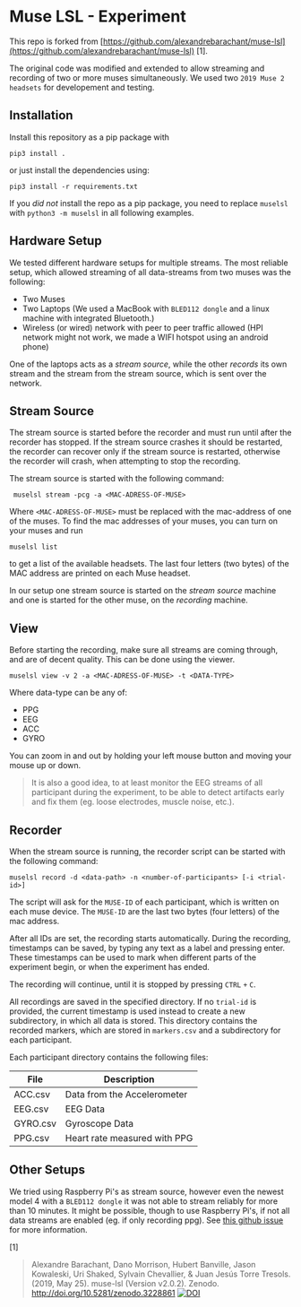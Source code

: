 


# Muse LSL - Experiment

This repo is forked from [https://github.com/alexandrebarachant/muse-lsl](https://github.com/alexandrebarachant/muse-lsl) [1].

The original code was modified and extended to allow streaming and recording of two or more muses simultaneously.
We used two `2019 Muse 2 headsets` for developement and testing.

## Installation

Install this repository as a pip package with

    pip3 install .

or just install the dependencies using:

    pip3 install -r requirements.txt

If you *did not* install the repo as a pip package, you need to replace `muselsl` with
`python3 -m muselsl` in all following examples.

## Hardware Setup

We tested different hardware setups for multiple streams.
The most reliable setup, which allowed streaming of all data-streams from two muses was the following:

- Two Muses
- Two Laptops (We used a MacBook with `BLED112 dongle` and a linux machine with integrated Bluetooth.)
- Wireless (or wired) network with peer to peer traffic allowed (HPI network might not work, we made a WIFI hotspot using an android phone)

One of the laptops acts as a *stream source*, while the other *records* its own stream and the stream from the stream source, which is sent over
the network.

## Stream Source

The stream source is started before the recorder and must run until after the recorder has stopped.
If the stream source crashes it should be restarted, the recorder can recover only if the stream source is restarted, otherwise the recorder will
crash, when attempting to stop the recording.

The stream source is started with the following command:

     muselsl stream -pcg -a <MAC-ADRESS-OF-MUSE>

Where `<MAC-ADRESS-OF-MUSE>` must be replaced with the mac-address of one of the muses.
To find the mac addresses of your muses, you can turn on your muses and run

    muselsl list

to get a list of the available headsets.
The last four letters (two bytes) of the MAC address are printed on each Muse headset.

In our setup one stream source is started on the *stream source* machine and one is started
for the other muse, on the *recording* machine.


## View

Before starting the recording, make sure all streams are coming through, and are of decent quality.
This can be done using the viewer.

    muselsl view -v 2 -a <MAC-ADRESS-OF-MUSE> -t <DATA-TYPE>

Where data-type can be any of:
- PPG
- EEG
- ACC
- GYRO

You can zoom in and out by holding your left mouse button and moving your mouse up or down.

> It is also a good idea, to at least monitor the EEG streams of all participant during the
> experiment, to be able to detect artifacts early and fix them (eg. loose electrodes, muscle noise, etc.).

## Recorder

When the stream source is running, the recorder script can be started with the following command:

    muselsl record -d <data-path> -n <number-of-participants> [-i <trial-id>]

The script will ask for the `MUSE-ID` of each participant, which is written on each muse device.
The `MUSE-ID` are the last two bytes (four letters) of the mac address.

After all IDs are set, the recording starts automatically.
During the recording, timestamps can be saved, by typing any text as a label and pressing enter.
These timestamps can be used to mark when different parts of the experiment begin, or when the experiment has ended.

The recording will continue, until it is stopped by pressing `CTRL` `+` `C`.

All recordings are saved in the specified directory.
If no `trial-id` is provided, the current timestamp is used instead to create a new subdirectory,
in which all data is stored.
This directory contains the recorded markers, which are stored in `markers.csv` and a subdirectory for each participant.

Each participant directory contains the following files:


| File | Description |
|------|-------------|
|ACC.csv | Data from the Accelerometer |
|EEG.csv| EEG Data|
|GYRO.csv | Gyroscope Data |
|PPG.csv | Heart rate measured with PPG |

## Other Setups

We tried using Raspberry Pi's as stream source, however
even the newest model 4 with a `BLED112 dongle`
it was not able to stream reliably for more than 10 minutes.
It might be possible, though to use Raspberry Pi's, if not all data
streams are enabled (eg. if only recording ppg).
See [this github issue](https://github.com/alexandrebarachant/muse-lsl/issues/55) for more information.


[1]
> Alexandre Barachant, Dano Morrison, Hubert Banville, Jason Kowaleski, Uri Shaked, Sylvain Chevallier, & Juan Jesús Torre Tresols. (2019, May 25). muse-lsl (Version v2.0.2). Zenodo. http://doi.org/10.5281/zenodo.3228861
[![DOI](https://zenodo.org/badge/80209610.svg)](https://zenodo.org/badge/latestdoi/80209610)
